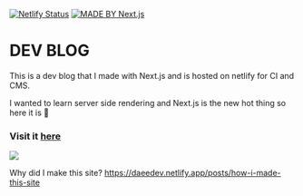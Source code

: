 [![Netlify Status](https://api.netlify.com/api/v1/badges/c6f44d34-0570-4ca0-9d3d-cabdaa2b3afb/deploy-status)](https://app.netlify.com/sites/nextjs-netlify-blog-template/deploys)
[![MADE BY Next.js](https://img.shields.io/badge/MADE%20BY%20Next.js-000000.svg?style=flat&logo=Next.js&labelColor=000)](https://nextjs.org/)

# DEV BLOG

This is a dev blog that I made with Next.js and is hosted on netlify for CI and CMS.

I wanted to learn server side rendering and Next.js is the new hot thing so here it is 🤠

### Visit it [here](https://daeedev.netlify.app)

![](https://github.com/daee-kang/dev-blog/blob/master/demo.gif)

Why did I make this site? https://daeedev.netlify.app/posts/how-i-made-this-site

